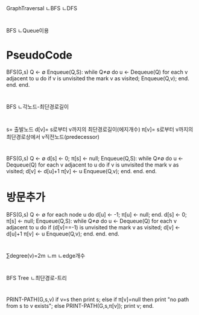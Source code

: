 GraphTraversal
ㄴBFS
ㄴDFS

#
BFS
ㄴQueue이용
# PseudoCode
BFS(G,s)
    Q ← ∅
    Enqueue(Q,S):
    while Q≠∅ do
        u ← Dequeue(Q)
        for each v adjacent to u do
            if v is unvisited the
                mark v as visited;
                Enqueue(Q,v);
            end.
        end.
    end.


#
BFS
ㄴ각노드-최단경로길이
#
s= 출발노드
d[v]= s로부터 v까지의 최단경로길이(에지개수)
π[v]= s로부터 v까지의 최단경로상에서 v직전노드(predecessor)
# 
BFS(G,s)
    Q ← ∅
    d[s] ← 0;
    π[s] ← null;
    Enqueue(Q,S):
    while Q≠∅ do
        u ← Dequeue(Q)
        for each v adjacent to u do
            if v is unvisited the
                mark v as visited;
                d[v] ← d[u]+1
                π[v] ← u
                Enqueue(Q,v);
            end.
        end.
    end.

# 방문추가
BFS(G,s)
    Q ← ∅
    for each node u do
        d[u] ← -1;
        π[u] ← null;
    end.
    d[s] ← 0;
    π[s] ← null;
    Enqueue(Q,S):
    while Q≠∅ do
        u ← Dequeue(Q)
        for each v adjacent to u do
            if (d[v]==-1) is unvisited the
                mark v as visited;
                d[v] ← d[u]+1
                π[v] ← u
                Enqueue(Q,v);
            end.
        end.
    end.


#
∑degree(v)=2m
ㄴm
ㄴedge개수


#
BFS Tree
ㄴ최단경로-트리


#
PRINT-PATH(G,s,v)
    if v=s then
        print s;
    else if π[v]=null then
        print "no path from s to v exists";
    else
        PRINT-PATH(G,s,π[v]);
        print v;
end.
